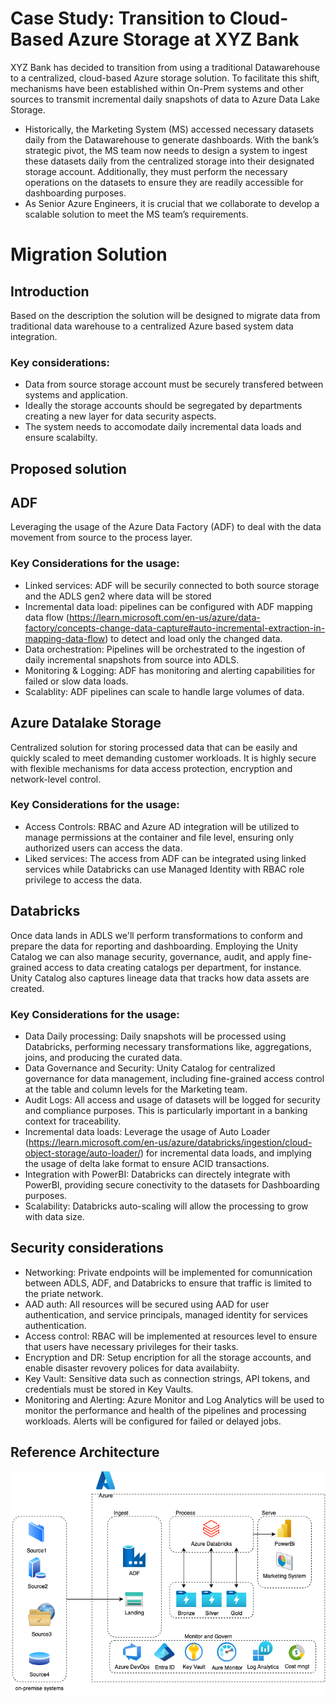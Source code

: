# Case Study: Transition to Cloud-Based Azure Storage at XYZ Bank

XYZ Bank has decided to transition from using a traditional Datawarehouse to a centralized, cloud-based Azure storage solution. To facilitate this shift, mechanisms have been established within On-Prem systems and other sources to transmit incremental daily snapshots of data to Azure Data Lake Storage.

- Historically, the Marketing System (MS) accessed necessary datasets daily from the Datawarehouse to generate dashboards. With the bank’s strategic pivot, the MS team now needs to design a system to ingest these datasets daily from the centralized storage into their designated storage account. Additionally, they must perform the necessary operations on the datasets to ensure they are readily accessible for dashboarding purposes.
- As Senior Azure Engineers, it is crucial that we collaborate to develop a scalable solution to meet the MS team’s requirements.

# Migration Solution
## Introduction
Based on the description the solution will be designed to migrate data from traditional data warehouse to a centralized Azure based system data integration.
### Key considerations:
- Data from source storage account must be securely transfered between systems and application.
- Ideally the storage accounts should be segregated by departments creating a new layer for data security aspects.
- The system needs to accomodate daily incremental data loads and ensure scalabilty.

## Proposed solution
## ADF
Leveraging the usage of the Azure Data Factory (ADF) to deal with the data movement from source to the process layer.
### Key Considerations for the usage:
- Linked services: ADF will be securily connected to both source storage and the ADLS gen2 where data will be stored
- Incremental data load: pipelines can be configured with ADF mapping data flow (https://learn.microsoft.com/en-us/azure/data-factory/concepts-change-data-capture#auto-incremental-extraction-in-mapping-data-flow) to detect and load only the changed data.
- Data orchestration: Pipelines will be orchestrated to the ingestion of daily incremental snapshots from source into ADLS.
- Monitoring & Logging: ADF has monitoring and alerting capabilities for failed or slow data loads.
- Scalablity: ADF pipelines can scale to handle large volumes of data.

## Azure Datalake Storage
Centralized solution for storing processed data that can be easily and quickly scaled to meet demanding customer workloads. It is highly secure with flexible mechanisms for data access protection, encryption and network-level control.
### Key Considerations for the usage:
- Access Controls: RBAC and Azure AD integration will be utilized to manage permissions at the container and file level, ensuring only authorized users can access the data.
- Liked services: The access from ADF can be integrated using linked services while Databricks can use Managed Identity with RBAC role privilege to access the data.

## Databricks
Once data lands in ADLS we'll perform transformations to conform and prepare the data for reporting and dashboarding. Employing the Unity Catalog we can also manage security, governance, audit, and apply fine-grained access to data creating catalogs per department, for instance. Unity Catalog also captures lineage data that tracks how data assets are created.
### Key Considerations for the usage:
- Data Daily processing: Daily snapshots will be processed using Databricks, performing necessary transformations like, aggregations, joins, and producing the curated data.
- Data Governance and Security: Unity Catalog for centralized governance for data management, including fine-grained access control at the table and column levels for the Marketing team.
- Audit Logs: All access and usage of datasets will be logged for security and compliance purposes. This is particularly important in a banking context for traceability.
- Incremental data loads: Leverage the usage of Auto Loader (https://learn.microsoft.com/en-us/azure/databricks/ingestion/cloud-object-storage/auto-loader/) for incremental data loads, and implying the usage of delta lake format to ensure ACID transactions.
- Integration with PowerBI: Databricks can directely integrate with PowerBI, providing secure conectivity to the datasets for Dashboarding purposes.
- Scalability: Databricks auto-scaling will allow the processing to grow with data size.

## Security considerations
- Networking: Private endpoints will be implemented for comunnication between ADLS, ADF, and Databricks to ensure that traffic is limited to the priate network.
- AAD auth: All resources will be secured using AAD for user authentication, and service principals, managed identity for services authentication.
- Access control: RBAC will be implemented at resources level to ensure that users have necessary privileges for their tasks.
- Encryption and DR: Setup encription for all the storage accounts, and enable disaster revovery polices for data availabiity.
- Key Vault: Sensitive data such as connection strings, API tokens, and credentials must be stored in Key Vaults.
- Monitoring and Alerting: Azure Monitor and Log Analytics will be used to monitor the performance and health of the pipelines and processing workloads. Alerts will be configured for failed or delayed jobs.

## Reference Architecture
![title](Assignment1Definition.png)

